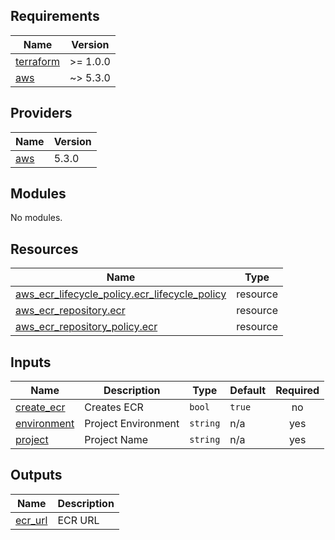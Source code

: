 <!-- BEGIN_TF_DOCS -->
## Requirements

| Name | Version |
|------|---------|
| <a name="requirement_terraform"></a> [terraform](#requirement\_terraform) | >= 1.0.0 |
| <a name="requirement_aws"></a> [aws](#requirement\_aws) | ~> 5.3.0 |

## Providers

| Name | Version |
|------|---------|
| <a name="provider_aws"></a> [aws](#provider\_aws) | 5.3.0 |

## Modules

No modules.

## Resources

| Name | Type |
|------|------|
| [aws_ecr_lifecycle_policy.ecr_lifecycle_policy](https://registry.terraform.io/providers/hashicorp/aws/latest/docs/resources/ecr_lifecycle_policy) | resource |
| [aws_ecr_repository.ecr](https://registry.terraform.io/providers/hashicorp/aws/latest/docs/resources/ecr_repository) | resource |
| [aws_ecr_repository_policy.ecr](https://registry.terraform.io/providers/hashicorp/aws/latest/docs/resources/ecr_repository_policy) | resource |

## Inputs

| Name | Description | Type | Default | Required |
|------|-------------|------|---------|:--------:|
| <a name="input_create_ecr"></a> [create\_ecr](#input\_create\_ecr) | Creates ECR | `bool` | `true` | no |
| <a name="input_environment"></a> [environment](#input\_environment) | Project Environment | `string` | n/a | yes |
| <a name="input_project"></a> [project](#input\_project) | Project Name | `string` | n/a | yes |

## Outputs

| Name | Description |
|------|-------------|
| <a name="output_ecr_url"></a> [ecr\_url](#output\_ecr\_url) | ECR URL |
<!-- END_TF_DOCS -->
